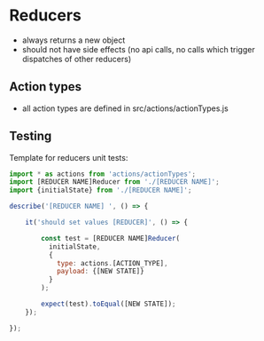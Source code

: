 # Reducers

- always returns a new object
- should not have side effects (no api calls, no calls which trigger dispatches of other reducers)

## Action types

- all action types are defined in src/actions/actionTypes.js

## Testing
  
Template for reducers unit tests:

````javascript
import * as actions from 'actions/actionTypes';
import [REDUCER NAME]Reducer from './[REDUCER NAME]';
import {initialState} from './[REDUCER NAME]';

describe('[REDUCER NAME] ', () => {

    it('should set values [REDUCER]', () => {

        const test = [REDUCER NAME]Reducer(
          initialState,
          {
            type: actions.[ACTION_TYPE],
            payload: {[NEW STATE]}
          }
        );

        expect(test).toEqual([NEW STATE]);
    });

});

````
